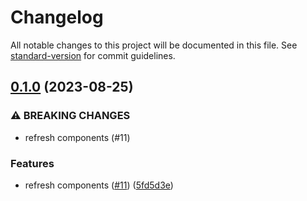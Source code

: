 # Changelog

All notable changes to this project will be documented in this file. See [standard-version](https://github.com/conventional-changelog/standard-version) for commit guidelines.

## [0.1.0](https://github.com/prismicio/prismic-svelte/compare/v0.0.11...v0.1.0) (2023-08-25)


### ⚠ BREAKING CHANGES

* refresh components (#11)

### Features

* refresh components ([#11](https://github.com/prismicio/prismic-svelte/issues/11)) ([5fd5d3e](https://github.com/prismicio/prismic-svelte/commit/5fd5d3e094ae077c963f68707b66e304da0945bb))
